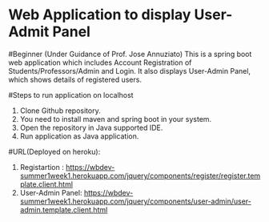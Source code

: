 # Web Application to display User-Admit Panel
 #Beginner (Under Guidance of Prof. Jose Annuziato)
This is a spring boot web application which includes Account Registration of Students/Professors/Admin and Login.
It also displays User-Admin Panel, which shows details of registered users.

#Steps to run application on localhost
1. Clone Github repository.
2. You need to install maven and spring boot in your system.
3. Open the repository in Java supported IDE.
4. Run application as Java application.

#URL(Deployed on heroku):
1. Registartion : https://wbdev-summer1week1.herokuapp.com/jquery/components/register/register.template.client.html
2. User-Admin Panel: https://wbdev-summer1week1.herokuapp.com/jquery/components/user-admin/user-admin.template.client.html 